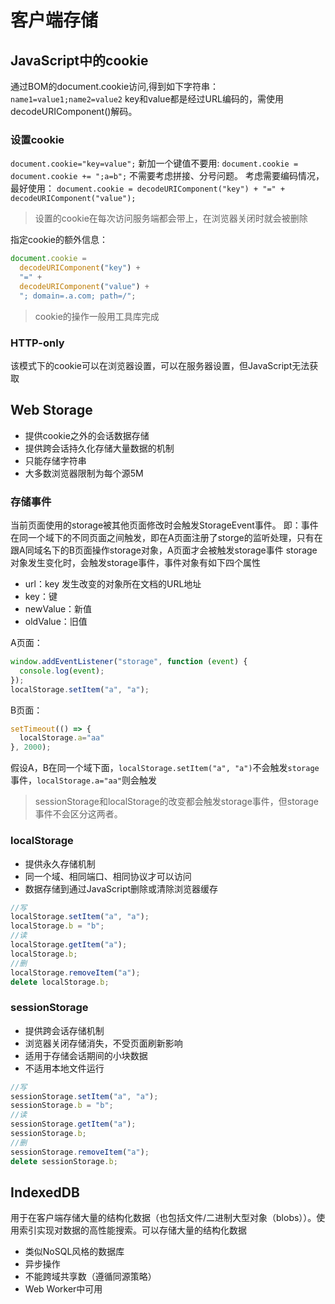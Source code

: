 # 客户端存储

## JavaScript中的cookie

通过BOM的document.cookie访问,得到如下字符串：
`name1=value1;name2=value2`
key和value都是经过URL编码的，需使用decodeURIComponent()解码。


### 设置cookie
`document.cookie="key=value";`
新加一个键值不要用:
`document.cookie = document.cookie += ";a=b";`
不需要考虑拼接、分号问题。
考虑需要编码情况，最好使用：
`document.cookie = decodeURIComponent("key") + "=" + decodeURIComponent("value");`

> 设置的cookie在每次访问服务端都会带上，在浏览器关闭时就会被删除

指定cookie的额外信息：
```javascript
document.cookie =
  decodeURIComponent("key") +
  "=" +
  decodeURIComponent("value") +
  "; domain=.a.com; path=/";
```
> cookie的操作一般用工具库完成



### HTTP-only
该模式下的cookie可以在浏览器设置，可以在服务器设置，但JavaScript无法获取


## Web Storage

- 提供cookie之外的会话数据存储
- 提供跨会话持久化存储大量数据的机制
- 只能存储字符串
- 大多数浏览器限制为每个源5M



### 存储事件
当前页面使用的storage被其他页面修改时会触发StorageEvent事件。
即：事件在同一个域下的不同页面之间触发，即在A页面注册了storge的监听处理，只有在跟A同域名下的B页面操作storage对象，A页面才会被触发storage事件
storage对象发生变化时，会触发storage事件，事件对象有如下四个属性

- url：key 发生改变的对象所在文档的URL地址
- key：键
- newValue：新值
- oldValue：旧值



A页面：
```javascript
window.addEventListener("storage", function (event) {
  console.log(event);
});
localStorage.setItem("a", "a");
```
B页面：
```javascript
setTimeout(() => {
  localStorage.a="aa"
}, 2000);
```
假设A，B在同一个域下面，`localStorage.setItem("a", "a")`不会触发`storage`事件，`localStorage.a="aa"`则会触发
> sessionStorage和localStorage的改变都会触发storage事件，但storage事件不会区分这两者。



### localStorage

- 提供永久存储机制
- 同一个域、相同端口、相同协议才可以访问
- 数据存储到通过JavaScript删除或清除浏览器缓存
```javascript
//写
localStorage.setItem("a", "a");
localStorage.b = "b";
//读
localStorage.getItem("a");
localStorage.b;
//删
localStorage.removeItem("a");
delete localStorage.b;
```
### sessionStorage

- 提供跨会话存储机制
- 浏览器关闭存储消失，不受页面刷新影响
- 适用于存储会话期间的小块数据
- 不适用本地文件运行
```javascript
//写
sessionStorage.setItem("a", "a");
sessionStorage.b = "b";
//读
sessionStorage.getItem("a");
sessionStorage.b;
//删
sessionStorage.removeItem("a");
delete sessionStorage.b;
```
## IndexedDB
用于在客户端存储大量的结构化数据（也包括文件/二进制大型对象（blobs））。使用索引实现对数据的高性能搜索。可以存储大量的结构化数据

- 类似NoSQL风格的数据库
- 异步操作
- 不能跨域共享数（遵循同源策略）
- Web Worker中可用
